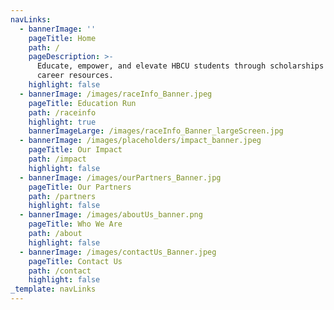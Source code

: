 ```yaml
---
navLinks:
  - bannerImage: ''
    pageTitle: Home
    path: /
    pageDescription: >-
      Educate, empower, and elevate HBCU students through scholarships and
      career resources.
    highlight: false
  - bannerImage: /images/raceInfo_Banner.jpeg
    pageTitle: Education Run
    path: /raceinfo
    highlight: true
    bannerImageLarge: /images/raceInfo_Banner_largeScreen.jpg
  - bannerImage: /images/placeholders/impact_banner.jpeg
    pageTitle: Our Impact
    path: /impact
    highlight: false
  - bannerImage: /images/ourPartners_Banner.jpg
    pageTitle: Our Partners
    path: /partners
    highlight: false
  - bannerImage: /images/aboutUs_banner.png
    pageTitle: Who We Are
    path: /about
    highlight: false
  - bannerImage: /images/contactUs_Banner.jpeg
    pageTitle: Contact Us
    path: /contact
    highlight: false
_template: navLinks
---
```



